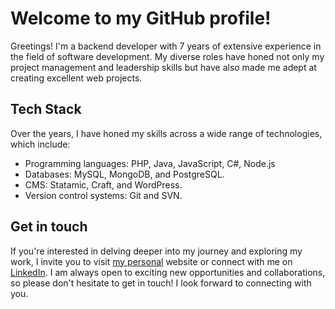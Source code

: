 # Welcome to my GitHub profile!

Greetings! I'm a backend developer with 7 years of extensive experience in the field of software development. My diverse roles have honed not only my project management and leadership skills but have also made me adept at creating excellent web projects.

## Tech Stack
Over the years, I have honed my skills across a wide range of technologies, which include:

-   Programming languages: PHP, Java, JavaScript, C#, Node.js
-   Databases: MySQL, MongoDB, and PostgreSQL.
-   CMS:  Statamic, Craft, and WordPress.
-   Version control systems: Git and SVN.

## Get in touch
If you're interested in delving deeper into my journey and exploring my work, I invite you to visit [my personal](https://rezahajizade.com/)  website or connect with me on [LinkedIn](https://www.linkedin.com/in/rezahajizade/). I am always open to exciting new opportunities and collaborations, so please don't hesitate to get in touch!
I look forward to connecting with you.
